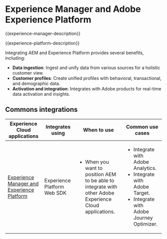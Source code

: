 ---
---

# Experience Manager and Adobe Experience Platform

{{experience-manager-description}}

{{experience-platform-description}}

Integrating AEM and Experience Platform provides several benefits, including:

+ **Data ingestion**: Ingest and unify data from various sources for a holistic customer view.
+ **Customer profiles**: Create unified profiles with behavioral, transactional, and demographic data.
+ **Activation and integration**: Integrates with Adobe products for real-time data activation and insights.

## Commons integrations

<table>
    <thead>
        <tr>
            <th>Experience Cloud applications</th>
            <th>Integrates using</th>
            <th>When to use</th>
            <th>Common use cases</th>
        </tr>
    </thead>
    <tbody>
        <tr>
            <td><a href="https://experienceleague.adobe.com/docs/experience-manager-learn/sites/integrations/experience-platform/web-sdk.html" target="_blank" rel="noreferrer">Experience Manager and Experience Platform</a></td>
            <td>Experience Platform Web SDK</td>
            <td>
                <ul>
                    <li>When you want to position AEM to be able to integrate with other Adobe Experience Cloud applications.</li>
                </ul>
            </td>
            <td>
                <ul>
                  <li>Integrate with Adobe Analytics.</li>
                  <li>Integrate with Adobe Target.</li>
                  <li>Integrate with Adobe Journey Optimizer.</li>
                </ul>
            </td>
        </tr>        
    </tbody>          
</table>
